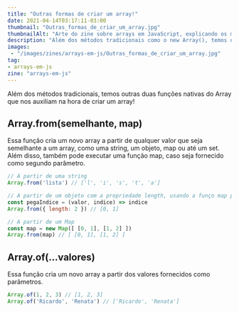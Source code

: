 ```yaml
---
title: "Outras formas de criar um array!"
date: 2021-04-14T03:17:11-03:00
thumbnail: "Outras_formas_de_criar_um_array.jpg"
thumbnailAlt: "Arte do zine sobre arrays em JavaScript, explicando os métodos Array.from() e Array.of() para criar novos arrays"
description: "Além dos métodos tradicionais como o new Array(), temos outras duas funções nativas do Array que nos auxiliam na hora de criar um array!"
images:
 - "/images/zines/arrays-em-js/Outras_formas_de_criar_um_array.jpg"
tag:
- arrays-em-js
zine: "arrays-em-js"
---
```


Além dos métodos tradicionais, temos outras duas funções nativas do Array que nos auxiliam na hora de criar um array!

## Array.from(semelhante, map)

Essa função cria um novo array a partir de qualquer valor que seja semelhante a um array, como uma string, um objeto, map ou até um set. Além disso, também pode executar uma função map, caso seja fornecido como segundo parâmetro.

```javascript
// A partir de uma string
Array.from('lista') // ['l', 'i', 's', 't', 'a']

// A partir de um objeto com a propriedade length, usando a funço map para criar valores
const pegaIndice = (valor, indice) => indice
Array.from({ length: 2 }) // [0, 1]

// A partir de um Map
const map = new Map([ [0, 1], [1, 2] ])
Array.from(map) // [ [0, 1], [1, 2] ]

```

## Array.of(...valores)

Essa função cria um novo array a partir dos valores fornecidos como parâmetros.

```javascript
Array.of(1, 2, 3) // [1, 2, 3]
Array.of('Ricardo', 'Renata') // ['Ricardo', 'Renata']

```
